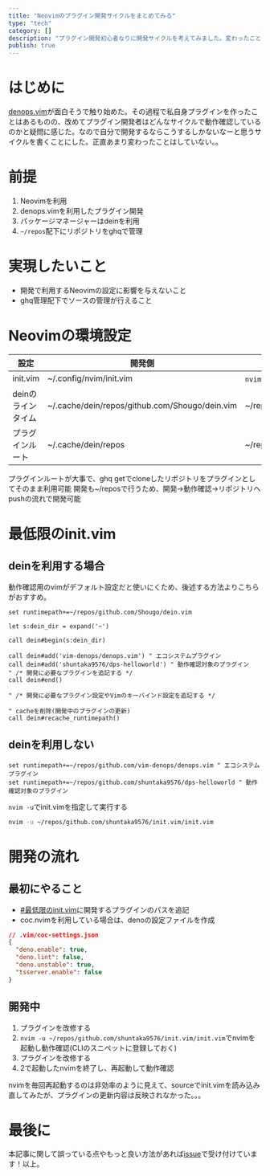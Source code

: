 ```yaml
---
title: "Neovimのプラグイン開発サイクルをまとめてみる"
type: "tech"
category: []
description: "プラグイン開発初心者なりに開発サイクルを考えてみました。変わったことはしてません。"
publish: true
---
```


# はじめに
[denops.vim](https://zenn.dev/lambdalisue/articles/b4a31fba0b1ce95104c9)が面白そうで触り始めた。その過程で私自身プラグインを作ったことはあるものの、改めてプラグイン開発者はどんなサイクルで動作確認しているのかと疑問に感じた。なので自分で開発するならこうするしかないなーと思うサイクルを書くことにした。正直あまり変わったことはしていない。。


# 前提
1. Neovimを利用
2. denops.vimを利用したプラグイン開発
3. パッケージマネージャーはdeinを利用
4. `~/repos`配下にリポジトリをghqで管理

# 実現したいこと
* 開発で利用するNeovimの設定に影響を与えないこと
* ghq管理配下でソースの管理が行えること

# Neovimの環境設定
|設定|開発側|プラグイン動作確認側|
|---|---|---|
|init.vim|~/.config/nvim/init.vim|`nvim -u`で任意指定|
|deinのラインタイム|~/.cache/dein/repos/github.com/Shougo/dein.vim|~/repos/github.com/Shougo/dein.vim|
|プラグインルート|~/.cache/dein/repos|~/repos|

プラグインルートが大事で、ghq getでcloneしたリポジトリをプラグインとしてそのまま利用可能
開発も~/reposで行うため、開発->動作確認->リポジトリへpushの流れで開発可能


# 最低限のinit.vim

## deinを利用する場合

動作確認用のvimがデフォルト設定だと使いにくため、後述する方法よりこちらがおすすめ。
```vim
set runtimepath+=~/repos/github.com/Shougo/dein.vim

let s:dein_dir = expand('~')

call dein#begin(s:dein_dir)

call dein#add('vim-denops/denops.vim') " エコシステムプラグイン
call dein#add('shuntaka9576/dps-helloworld') " 動作確認対象のプラグイン
" /* 開発に必要なプラグインを追記する */
call dein#end()

" /* 開発に必要なプラグイン設定やVimのキーバインド設定を追記する */

" cacheを削除(開発中のプラグインの更新)
call dein#recache_runtimepath()
```

## deinを利用しない

```vim
set runtimepath+=~/repos/github.com/vim-denops/denops.vim " エコシステムプラグイン
set runtimepath+=~/repos/github.com/shuntaka9576/dps-helloworld " 動作確認対象のプラグイン
```

`nvim -u`でinit.vimを指定して実行する
```bash
nvim -u ~/repos/github.com/shuntaka9576/init.vim/init.vim
```

# 開発の流れ

## 最初にやること
* [#最低限のinit.vim](#最低限のinit.vim)に開発するプラグインのパスを追記
* coc.nvimを利用している場合は、denoの設定ファイルを作成

```json
// .vim/coc-settings.json
{
  "deno.enable": true,
  "deno.lint": false,
  "deno.unstable": true,
  "tsserver.enable": false
}
```

## 開発中
1. プラグインを改修する
2. `nvim -u ~/repos/github.com/shuntaka9576/init.vim/init.vim`でnvimを起動し動作確認(CLIのスニペットに登録しておく)
3. プラグインを改修する
4. 2で起動したnvimを終了し、再起動して動作確認

nvimを毎回再起動するのは非効率のように見えて、sourceでinit.vimを読み込み直してみたが、プラグインの更新内容は反映されなかった。。。

# 最後に

本記事に関して誤っている点やもっと良い方法があれば[issue](https://github.com/hozi-dev/article/issues)で受け付けています！以上。
